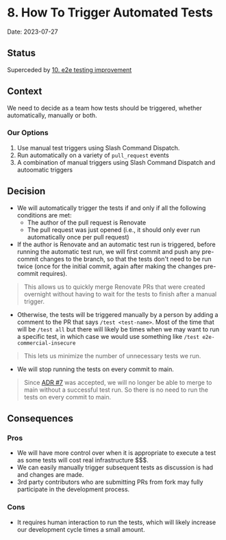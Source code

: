 # 8. How To Trigger Automated Tests

Date: 2023-07-27

## Status

Superceded by [10. e2e testing improvement](0010-e2e-testing-improvement.md)

## Context

We need to decide as a team how tests should be triggered, whether automatically, manually or both.

### Our Options

1. Use manual test triggers using Slash Command Dispatch.
1. Run automatically on a variety of `pull_request` events
1. A combination of manual triggers using Slash Command Dispatch and autoomatic triggers

## Decision

- We will automatically trigger the tests if and only if all the following conditions are met:
  - The author of the pull request is Renovate
  - The pull request was just opened (i.e., it should only ever run automatically once per pull request)
- If the author is Renovate and an automatic test run is triggered, before running the automatic test run, we will first commit and push any pre-commit changes to the branch, so that the tests don't need to be run twice (once for the initial commit, again after making the changes pre-commit requires).
> This allows us to quickly merge Renovate PRs that were created overnight without having to wait for the tests to finish after a manual trigger.
- Otherwise, the tests will be triggered manually by a person by adding a comment to the PR that says `/test <test-name>`. Most of the time that will be `/test all` but there will likely be times when we may want to run a specific test, in which case we would use something like `/test e2e-commercial-insecure`
> This lets us minimize the number of unnecessary tests we run.
- We will stop running the tests on every commit to main.
> Since [ADR #7](./0007-branch-protection-settings.md) was accepted, we will no longer be able to merge to main without a successful test run. So there is no need to run the tests on every commit to main.

## Consequences

### Pros
- We will have more control over when it is appropriate to execute a test as some tests will cost real infrastructure $$$.
- We can easily manually trigger subsequent tests as discussion is had and changes are made.
- 3rd party contributors who are submitting PRs from fork may fully participate in the development process.

### Cons
- It requires human interaction to run the tests, which will likely increase our development cycle times a small amount.

